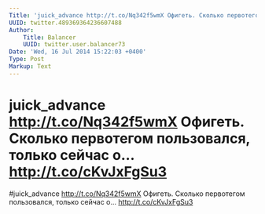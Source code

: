 ```yaml
---
Title: 'juick_advance http://t.co/Nq342f5wmX Офигеть. Сколько первотегом пользовался, только сейчас о… http://t.co/cKvJxFgSu3'
UUID: twitter.489369364236607488
Author:
    Title: Balancer
    UUID: twitter.user.balancer73
Date: 'Wed, 16 Jul 2014 15:22:03 +0400'
Type: Post
Markup: Text
---
```


# juick_advance http://t.co/Nq342f5wmX Офигеть. Сколько первотегом пользовался, только сейчас о… http://t.co/cKvJxFgSu3

#juick_advance http://t.co/Nq342f5wmX
Офигеть. Сколько первотегом пользовался, только сейчас о…
http://t.co/cKvJxFgSu3